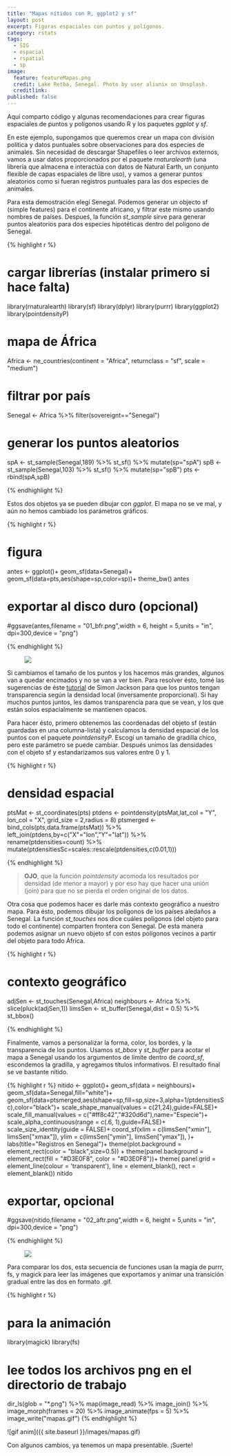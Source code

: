 ```yaml
---
title: "Mapas nítidos con R, ggplot2 y sf"
layout: post
excerpt: Figuras espaciales con puntos y polígonos.
category: rstats
tags:
  - SIG
  - espacial
  - rspatial
  - sp
image: 
  feature: featureMapas.png
  credit: Lake Retba, Senegal. Photo by user aliunix on Unsplash.
  creditlink: 
published: false
---
```


Aquí comparto código y algunas recomendaciones para crear figuras espaciales de puntos y polígonos usando R y los paquetes _ggplot_ y _sf_. 

En este ejemplo, supongamos que queremos crear un mapa con división política y datos puntuales sobre observaciones para dos especies de animales. Sin necesidad de descargar Shapefiles o leer archivos externos, vamos a usar datos proporcionados por el paquete _rnaturalearth_ (una librería que almacena e interactúa con datos de Natural Earth, un conjunto flexible de capas espaciales de libre uso), y vamos a generar puntos aleatorios como si fueran registros puntuales para las dos especies de animales. 

Para esta demostración elegí Senegal. Podemos generar un objecto sf (simple features) para el continente africano, y filtrar este mismo usando nombres de países. Despueś, la función _st\_sample_ sirve para generar puntos aleatorios para dos especies hipotéticas dentro del polígono de Senegal. 

{% highlight r %}
# cargar librerías (instalar primero si hace falta)
library(rnaturalearth)
library(sf)
library(dplyr)
library(purrr)
library(ggplot2)
library(pointdensityP)

# mapa de África
Africa <- ne_countries(continent = "Africa", returnclass = "sf", scale = "medium")
# filtrar por país
Senegal <- Africa %>% filter(sovereignt=="Senegal")

# generar los puntos aleatorios
spA <- st_sample(Senegal,189) %>% st_sf() %>% mutate(sp="spA")
spB <- st_sample(Senegal,103) %>% st_sf() %>% mutate(sp="spB")
pts <- rbind(spA,spB)

{% endhighlight %}

Estos dos objetos ya se pueden dibujar con _ggplot_. El mapa no se ve mal, y aún no hemos cambiado los parámetros gráficos. 

{% highlight r %}
# figura 
antes <- 
  ggplot()+
  geom_sf(data=Senegal)+
  geom_sf(data=pts,aes(shape=sp,color=sp))+
  theme_bw()
antes
# exportar al disco duro (opcional)
#ggsave(antes,filename = "01_bfr.png",width = 6, height = 5,units = "in", dpi=300,device = "png")

{% endhighlight %}

<figure>
  <a href="/images/01_bfr.png"><img src="/images/01_bfr.png"></a>
   <figcaption></figcaption>
</figure>

Si cambiamos el tamaño de los puntos y los hacemos más grandes, algunos van a quedar encimados y no se van a ver bien. Para resolver ésto, tomé las sugerencias de éste [tutorial](https://drsimonj.svbtle.com/pretty-scatter-plots-with-ggplot2) de Simon Jackson para que los puntos tengan transparencia según la densidad local (inversamente proporcional). Si hay muchos puntos juntos, les damos transparencia para que se vean, y los que están solos espacialmente se mantienen opacos. 

Para hacer ésto, primero obtenemos las coordenadas del objeto sf (están guardadas en una columna-lista) y calculamos la densidad espacial de los puntos con el paquete _pointdensityP_. Escogí un tamaño de gradilla chico, pero este parámetro se puede cambiar. Después unimos las densidades con el objeto sf y estandarizamos sus valores entre 0 y 1. 

{% highlight r %}
# densidad espacial
ptsMat <- st_coordinates(pts)
ptdens <- pointdensity(ptsMat,lat_col = "Y",
                       lon_col = "X", grid_size = 2,radius = 8)
ptsmerged <- bind_cols(pts,data.frame(ptsMat)) %>% left_join(ptdens,by=c("X"="lon","Y"="lat")) %>% 
  rename(ptdensities=count) %>%
  mutate(ptdensitiesSc=scales::rescale(ptdensities,c(0.01,1)))

{% endhighlight %}

> **OJO**, que la función _pointdensity_ acomoda los resultados por densidad (de menor a mayor) y por eso hay que hacer una unión (join) para que no se pierda el orden original de los datos.  

Otra cosa que podemos hacer es darle más contexto geográfico a nuestro mapa. Para ésto, podemos dibujar los polígonos de los países aledaños a Senegal. La función _st\_touches_ nos dice cuáles polígonos (del objeto para todo el continente) comparten frontera con Senegal. De esta manera podemos asignar un nuevo objeto sf con estos polígonos vecinos a partir del objeto para todo África. 

{% highlight r %}
# contexto geográfico
adjSen <- st_touches(Senegal,Africa)
neighbours <- Africa %>% slice(pluck(adjSen,1))
limsSen <- st_buffer(Senegal,dist = 0.5) %>% st_bbox()

{% endhighlight %}

Finalmente, vamos a personalizar la forma, color, los bordes, y la transparencia de los puntos. Usamos _st\_bbox_ y _st\_buffer_ para acotar el mapa a Senegal usando los argumentos de límite dentro de _coord\_sf_, escondemos la gradilla, y agregamos títulos informativos. El resultado final se ve bastante nítido. 

{% highlight r %}
nitido <- 
  ggplot()+
  geom_sf(data = neighbours)+
  geom_sf(data=Senegal,fill="white")+
  geom_sf(data=ptsmerged,aes(shape=sp,fill=sp,size=3,alpha=1/ptdensitiesSc),color="black")+
  scale_shape_manual(values = c(21,24),guide=FALSE)+
  scale_fill_manual(values = c("#ff8c42","#320d6d"),name="Especie")+
  scale_alpha_continuous(range = c(.6, 1),guide=FALSE)+
  scale_size_identity(guide = FALSE)+
  coord_sf(xlim = c(limsSen["xmin"], limsSen["xmax"]), 
           ylim = c(limsSen["ymin"], limsSen["ymax"]),
  )+
  labs(title="Registros en Senegal")+
  theme(plot.background = element_rect(color = "black",size=0.5)) +
  theme(panel.background = element_rect(fill = "#D3E0F8", color = "#D3E0F8"))+
  theme(
    panel.grid = element_line(colour = 'transparent'), 
    line = element_blank(), 
    rect = element_blank())
nitido
# exportar, opcional
#ggsave(nitido,filename = "02_aftr.png",width = 6, height = 5,units = "in", dpi=300,device = "png")

{% endhighlight %}


<figure>
  <a href="/images/02_aftr.png"><img src="/images/02_aftr.png"></a>
   <figcaption></figcaption>
</figure>

Para comparar los dos, esta secuencia de funciones usan la magia de purrr, fs, y magick para leer las imágenes que exportamos y animar una transición gradual entre las dos en formato .gif. 

{% highlight r %}
# para la animación
library(magick)
library(fs)
# lee todos los archivos png en el directorio de trabajo
dir_ls(glob = "*.png") %>% map(image_read) %>% 
  image_join() %>% image_morph(frames = 20) %>%
  image_animate(fps = 5) %>% 
  image_write("mapas.gif")
{% endhighlight %}

![gif anim]({{ site.baseurl }}/images/mapas.gif)

Con algunos cambios, ya tenemos un mapa presentable.
¡Suerte!
